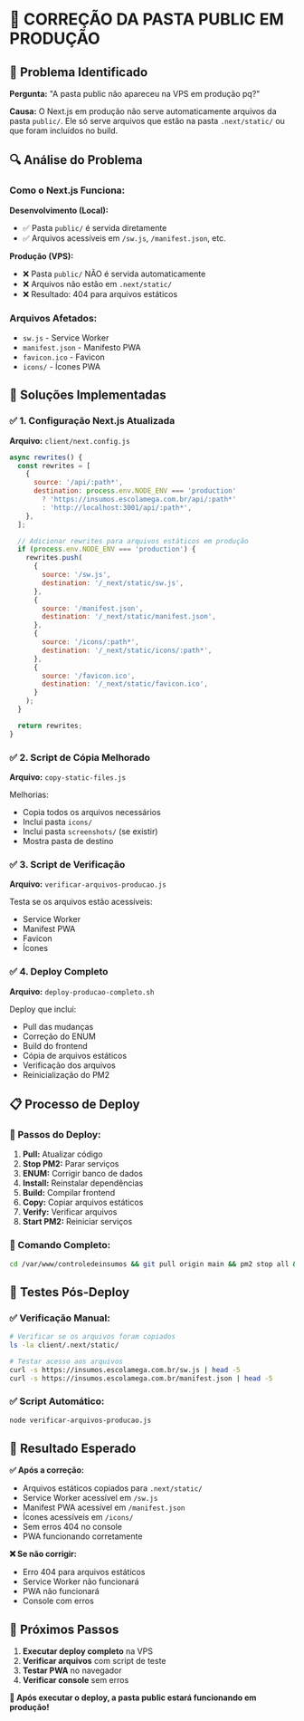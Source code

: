 # 🔧 CORREÇÃO DA PASTA PUBLIC EM PRODUÇÃO

## 🐛 Problema Identificado

**Pergunta:** "A pasta public não apareceu na VPS em produção pq?"

**Causa:** O Next.js em produção não serve automaticamente arquivos da pasta `public/`. Ele só serve arquivos que estão na pasta `.next/static/` ou que foram incluídos no build.

## 🔍 Análise do Problema

### Como o Next.js Funciona:

**Desenvolvimento (Local):**
- ✅ Pasta `public/` é servida diretamente
- ✅ Arquivos acessíveis em `/sw.js`, `/manifest.json`, etc.

**Produção (VPS):**
- ❌ Pasta `public/` NÃO é servida automaticamente
- ❌ Arquivos não estão em `.next/static/`
- ❌ Resultado: 404 para arquivos estáticos

### Arquivos Afetados:
- `sw.js` - Service Worker
- `manifest.json` - Manifesto PWA
- `favicon.ico` - Favicon
- `icons/` - Ícones PWA

## 🔧 Soluções Implementadas

### ✅ 1. Configuração Next.js Atualizada
**Arquivo:** `client/next.config.js`

```javascript
async rewrites() {
  const rewrites = [
    {
      source: '/api/:path*',
      destination: process.env.NODE_ENV === 'production' 
        ? 'https://insumos.escolamega.com.br/api/:path*'
        : 'http://localhost:3001/api/:path*',
    },
  ];

  // Adicionar rewrites para arquivos estáticos em produção
  if (process.env.NODE_ENV === 'production') {
    rewrites.push(
      {
        source: '/sw.js',
        destination: '/_next/static/sw.js',
      },
      {
        source: '/manifest.json',
        destination: '/_next/static/manifest.json',
      },
      {
        source: '/icons/:path*',
        destination: '/_next/static/icons/:path*',
      },
      {
        source: '/favicon.ico',
        destination: '/_next/static/favicon.ico',
      }
    );
  }

  return rewrites;
}
```

### ✅ 2. Script de Cópia Melhorado
**Arquivo:** `copy-static-files.js`

Melhorias:
- Copia todos os arquivos necessários
- Inclui pasta `icons/`
- Inclui pasta `screenshots/` (se existir)
- Mostra pasta de destino

### ✅ 3. Script de Verificação
**Arquivo:** `verificar-arquivos-producao.js`

Testa se os arquivos estão acessíveis:
- Service Worker
- Manifest PWA
- Favicon
- Ícones

### ✅ 4. Deploy Completo
**Arquivo:** `deploy-producao-completo.sh`

Deploy que inclui:
- Pull das mudanças
- Correção do ENUM
- Build do frontend
- Cópia de arquivos estáticos
- Verificação dos arquivos
- Reinicialização do PM2

## 📋 Processo de Deploy

### 🔄 Passos do Deploy:
1. **Pull:** Atualizar código
2. **Stop PM2:** Parar serviços
3. **ENUM:** Corrigir banco de dados
4. **Install:** Reinstalar dependências
5. **Build:** Compilar frontend
6. **Copy:** Copiar arquivos estáticos
7. **Verify:** Verificar arquivos
8. **Start PM2:** Reiniciar serviços

### 🎯 Comando Completo:
```bash
cd /var/www/controledeinsumos && git pull origin main && pm2 stop all && node fix-producao-enum.js && npm install && cd client && npm run build && node copy-static-files.js && ls -la .next/static/ && cd .. && pm2 start all && node verificar-arquivos-producao.js
```

## 🧪 Testes Pós-Deploy

### ✅ Verificação Manual:
```bash
# Verificar se os arquivos foram copiados
ls -la client/.next/static/

# Testar acesso aos arquivos
curl -s https://insumos.escolamega.com.br/sw.js | head -5
curl -s https://insumos.escolamega.com.br/manifest.json | head -5
```

### ✅ Script Automático:
```bash
node verificar-arquivos-producao.js
```

## 🎉 Resultado Esperado

**✅ Após a correção:**
- Arquivos estáticos copiados para `.next/static/`
- Service Worker acessível em `/sw.js`
- Manifest PWA acessível em `/manifest.json`
- Ícones acessíveis em `/icons/`
- Sem erros 404 no console
- PWA funcionando corretamente

**❌ Se não corrigir:**
- Erro 404 para arquivos estáticos
- Service Worker não funcionará
- PWA não funcionará
- Console com erros

## 🚀 Próximos Passos

1. **Executar deploy completo** na VPS
2. **Verificar arquivos** com script de teste
3. **Testar PWA** no navegador
4. **Verificar console** sem erros

**🎉 Após executar o deploy, a pasta public estará funcionando em produção!** 